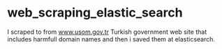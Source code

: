 # web_scraping_elastic_search
I scraped to from  www.usom.gov.tr Turkish government web site that includes harmfull domain names and then i saved them at elasticsearch.
